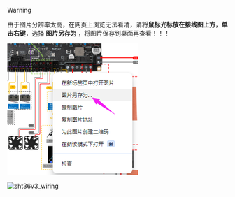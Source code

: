 

>[!WARNING]
>
>由于图片分辨率太高，在网页上浏览无法看清，请将**鼠标光标放在接线图上方**，**单击右键**，选择 **图片另存为** ，将图片保存到桌面再查看！！！

![save](../../images/boards/fly_d7/save.png)

![sht36v3_wiring](../../images/boards/fly_sb2040_v3/sb2040v3_wiring.png)



